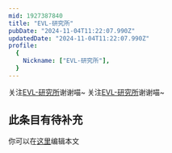 ```yaml
---
mid: 1927387840
title: "EVL-研究所"
pubDate: "2024-11-04T11:22:07.990Z"
updatedDate: "2024-11-04T11:22:07.990Z"
profile:
  {
    Nickname: ["EVL-研究所"],
  }
---
```


关注[EVL-研究所](https://space.bilibili.com/1927387840)谢谢喵~ 关注[EVL-研究所](https://space.bilibili.com/1927387840)谢谢喵~

## 此条目有待补充
你可以在[这里](https://github.com/Yuhanawa/VTuber.ICU-Content/edit/master/v/EVL-研究所/index.md)编辑本文
